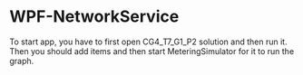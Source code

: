 # WPF-NetworkService

To start app, you have to first open CG4_T7_G1_P2 solution and then run it. Then you should add items and then start MeteringSimulator for it to run the graph. 
